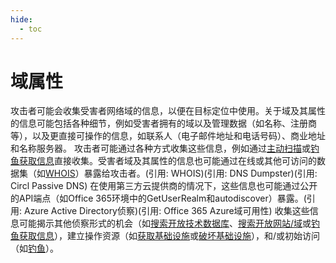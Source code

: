 ```yaml
---
hide:
  - toc
---
```


# 域属性

攻击者可能会收集受害者网络域的信息，以便在目标定位中使用。关于域及其属性的信息可能包括各种细节，例如受害者拥有的域以及管理数据（如名称、注册商等），以及更直接可操作的信息，如联系人（电子邮件地址和电话号码）、商业地址和名称服务器。  攻击者可能通过各种方式收集这些信息，例如通过[主动扫描](https://attack.mitre.org/techniques/T1595)或[钓鱼获取信息](https://attack.mitre.org/techniques/T1598)直接收集。受害者域及其属性的信息也可能通过在线或其他可访问的数据集（如[WHOIS](https://attack.mitre.org/techniques/T1596/002)）暴露给攻击者。(引用: WHOIS)(引用: DNS Dumpster)(引用: Circl Passive DNS) 在使用第三方云提供商的情况下，这些信息也可能通过公开的API端点（如Office 365环境中的GetUserRealm和autodiscover）暴露。(引用: Azure Active Directory侦察)(引用: Office 365 Azure域可用性) 收集这些信息可能揭示其他侦察形式的机会（如[搜索开放技术数据库](https://attack.mitre.org/techniques/T1596)、[搜索开放网站/域](https://attack.mitre.org/techniques/T1593)或[钓鱼获取信息](https://attack.mitre.org/techniques/T1598)），建立操作资源（如[获取基础设施](https://attack.mitre.org/techniques/T1583)或[破坏基础设施](https://attack.mitre.org/techniques/T1584)），和/或初始访问（如[钓鱼](https://attack.mitre.org/techniques/T1566)）。
